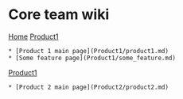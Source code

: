 # Core team wiki

[Home](index.md)
[Product1]()

    * [Product 1 main page](Product1/product1.md)
    * [Some feature page](Product1/some_feature.md)

[Product1]()

    * [Product 2 main page](Product2/product2.md)
